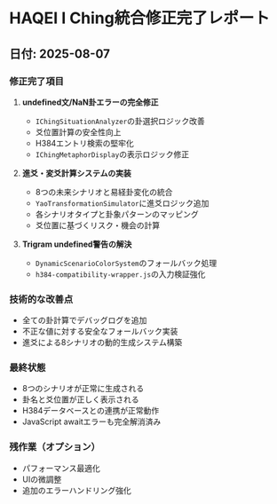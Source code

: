 # HAQEI I Ching統合修正完了レポート
## 日付: 2025-08-07

### 修正完了項目
1. **undefined文/NaN卦エラーの完全修正**
   - `IChingSituationAnalyzer`の卦選択ロジック改善
   - 爻位置計算の安全性向上
   - H384エントリ検索の堅牢化
   - `IChingMetaphorDisplay`の表示ロジック修正

2. **進爻・変爻計算システムの実装**
   - 8つの未来シナリオと易経卦変化の統合
   - `YaoTransformationSimulator`に進爻ロジック追加
   - 各シナリオタイプと卦象パターンのマッピング
   - 爻位置に基づくリスク・機会の計算

3. **Trigram undefined警告の解決**
   - `DynamicScenarioColorSystem`のフォールバック処理
   - `h384-compatibility-wrapper.js`の入力検証強化

### 技術的な改善点
- 全ての卦計算でデバッグログを追加
- 不正な値に対する安全なフォールバック実装
- 進爻による8シナリオの動的生成システム構築

### 最終状態
- 8つのシナリオが正常に生成される
- 卦名と爻位置が正しく表示される
- H384データベースとの連携が正常動作
- JavaScript awaitエラーも完全解消済み

### 残作業（オプション）
- パフォーマンス最適化
- UIの微調整
- 追加のエラーハンドリング強化